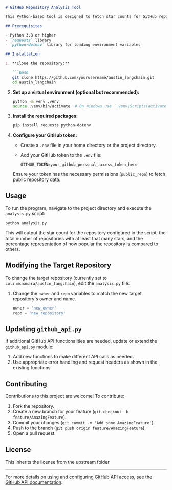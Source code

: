 
```markdown
# GitHub Repository Analysis Tool

This Python-based tool is designed to fetch star counts for GitHub repositories and compare these counts against the total number of repositories on GitHub to determine the relative popularity of a specific repository.

## Prerequisites

- Python 3.8 or higher
- `requests` library
- `python-dotenv` library for loading environment variables

## Installation

1. **Clone the repository:**

   ```bash
   git clone https://github.com/yourusername/austin_langchain.git
   cd austin_langchain
   ```

2. **Set up a virtual environment (optional but recommended):**

   ```bash
   python -m venv .venv
   source .venv/bin/activate  # On Windows use `.venv\Scripts\activate`
   ```

3. **Install the required packages:**

   ```bash
   pip install requests python-dotenv
   ```

4. **Configure your GitHub token:**

   - Create a `.env` file in your home directory or the project directory.
   - Add your GitHub token to the `.env` file:

     ```plaintext
     GITHUB_TOKEN=your_github_personal_access_token_here
     ```

   Ensure your token has the necessary permissions (`public_repo`) to fetch public repository data.

## Usage

To run the program, navigate to the project directory and execute the `analysis.py` script:

```bash
python analysis.py
```

This will output the star count for the repository configured in the script, the total number of repositories with at least that many stars, and the percentage representation of how popular the repository is compared to others.

## Modifying the Target Repository

To change the target repository (currently set to `colinmcnamara/austin_langchain`), edit the `analysis.py` file:

1. Change the `owner` and `repo` variables to match the new target repository's owner and name.

   ```python
   owner = 'new_owner'
   repo = 'new_repository'
   ```

## Updating `github_api.py`

If additional GitHub API functionalities are needed, update or extend the `github_api.py` module:

1. Add new functions to make different API calls as needed.
2. Use appropriate error handling and request headers as shown in the existing functions.

## Contributing

Contributions to this project are welcome! To contribute:

1. Fork the repository.
2. Create a new branch for your feature (`git checkout -b feature/AmazingFeature`).
3. Commit your changes (`git commit -m 'Add some AmazingFeature'`).
4. Push to the branch (`git push origin feature/AmazingFeature`).
5. Open a pull request.

## License

This inherits the license from the upstream folder

---

For more details on using and configuring GitHub API access, see the [GitHub API documentation](https://docs.github.com/en/rest).
